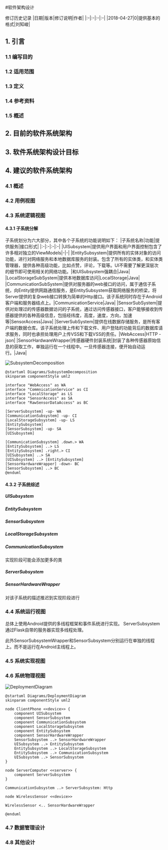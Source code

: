 #软件架构设计

修订历史记录
|日期|版本|修订说明|作者|
|:-|:-|:-|:-|
|2018-04-27|0|提供基本的格式|刘知峻|


## 1. 引言
### 1.1 编写目的
### 1.2 适用范围
### 1.3 定义
### 1.4 参考资料
### 1.5 概述

## 2. 目前的软件系统架构

## 3. 软件系统架构设计目标

## 4. 建议的软件系统架构

### 4.1 概述

### 4.2 用例视图

### 4.3 系统逻辑视图
#### 4.3.1 子系统分解

子系统划分为六大部分，其中各个子系统的功能说明如下：
|子系统名称|功能|提供服务|接口形式|
|:-|:-|:-|:-|
|UISubsystem|提供用户界面和用户界面控制包含了许多相对独立的ViewModels|-|-|
|EntitySubsystem|提供所有的实体对象的访问功能，进行对网络服务和本地数据库服务的封装。包含了所有的实体类，和实体类管理器，提供各种高级功能，比如点赞，评论，下载等。UI不需要了解更深层次的细节即可使用相关的网络功能。|和UISubsystem强耦合|Java|
|LocalStorageSubSystem|提供本地数据库访问|LocalStorage|Java|
|CommunicationSubSystem|提供对服务器的web接口的访问，属于通信子系统，向Entity提供网路通信服务，是EntitySubsystem获取网络服务的桥梁，将Server提供的复杂web接口转换为简单的Http接口。该子系统同时存在于Android客户端和服务器结点上。|CommunicationService|Java|
|SensorSubSystem|提供对处理过的传感器数据访问的子系统，通过访问传感器接口，客户能够接收到传感器提供的各种高级信息，包括经纬度，高度，速度，方向，加速等|SensorAccess|Java|
|ServerSubSystem|提供在线数据存储服务，是所有客户端的数据仓库。该子系统处理上传和下载文件、用户登陆的功能背后的数据库请求服务，同时也承担处理用户上传VSS和下载VSS的责任。|WebAccess|HTTP - json|
|SensorHardwareWrapper|传感器硬件封装系统|封装了各种传感器原始信息的获取工作，单独运行在一个线程中。一旦传感器连接，便开始自动运行。|Java|

![SubsystemDecomposition](./Diagrams/SubsystemDecomposition.svg)
```PlantUML
@startuml Diagrams/SubsystemDecomposition
skinparam componentStyle uml2

interface "WebAccess" as WA
interface "CommnicationService" as CI
interface "LocalStorage" as LS
interface "SensorAccess" as SA
interface "RawSensorDataAccess" as BC

[ServerSubsystem] -up- WA
[CommunicationSubsystem] -up- CI
[LocalStorageSubsystem] -up- LS
[EntitySubsystem]
[SensorSubsystem] -up- SA
[UISubsystem]

[CommunicationSubsystem] .down.> WA
[EntitySubsystem] ..> LS
[EntitySubsystem] .right.> CI
[UISubsystem] ..> SA
[UISubsystem] ..> [EntitySubsystem]
[SensorHardwareWrapper] -down- BC
[SensorSubsystem] ..> BC
@enduml
```
#### 4.3.2 子系统综述

##### UISubsystem
##### EntitySubsystem
##### SensorSubsystem
##### LocalStorageSubsystem



##### CommunicationSubsystem

实现阶段可能会添加更多的类

##### ServerSubsystem

##### SensorHardwareWrapper

对该子系统的描述推迟到实现阶段进行

### 4.4 系统运行视图
总体上使用Android提供的多线程框架和事件系统进行实现。
ServerSubsystem通过Flask自带的服务器实现多线程处理。

此外SensorSubsystemWrapper和SensorSubsystem分别运行在单独的线程上。而不是运行在Android主线程上。



### 4.5 系统实现视图

### 4.6 系统物理视图


![DeploymentDiagram](./Diagrams/DeploymentDiagram.svg)
```PlantUML
@startuml Diagrams/DeploymentDiagram
skinparam componentStyle uml2

node ClientPhone <<device>> {
    component UISubsystem
    component SensorSubsystem
    component CommunicationSubsystem
    component LocalStorageSubsystem
    component EntitySubsystem
    component SensorHardwareWrapper
    SensorSubsystem ..> SensorHardwareWrapper
    UISubsystem ..> EntitySubsystem
    EntitySubsystem ..> LocalStorageSubsystem
    EntitySubsystem ..> CommunicationSubsystem
    UISubsystem ..> SensorSubsystem
}

node ServerComputer <<server>> {
    component ServerSubsystem
}

CommunicationSubsystem ..> ServerSubsystem: Http

node WirelessSensor <<device>>

WirelessSensor <.. SensorHardwareWrapper

@enduml
```
### 4.7 数据管理设计

### 4.8 其他设计
